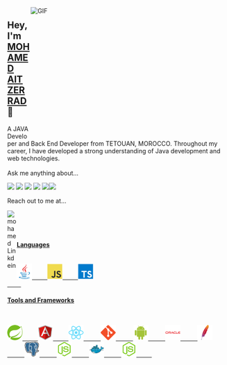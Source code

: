<img align="right" alt="GIF" src="https://github.com/abhisheknaiidu/abhisheknaiidu/blob/master/code.gif?raw=true" width="450" height="300" />

## Hey, I'm [MOHAMED AIT ZERRAD](https://www.linkedin.com/in/mohamed-ait-zerrad-b13073163/) 👋 

A JAVA Developer and Back End Developer from TETOUAN, MOROCCO. Throughout my career, I have developed a strong understanding of Java development and web technologies.
<br/>
<br/>
Ask me anything about...

<img src='https://img.shields.io/badge/Java-ED8B00?style=for-the-badge&logo=openjdk&logoColor=white' height='25'/> <img src='https://img.shields.io/badge/Spring-6DB33F?style=for-the-badge&logo=spring&logoColor=white' height='25'/> <img src='https://img.shields.io/badge/JavaScript-F7DF1E?style=for-the-badge&logo=javascript&logoColor=black' height='25'/> <img src='https://img.shields.io/badge/Angular-DD0031?style=for-the-badge&logo=angular&logoColor=white' height='25'/> <img src='https://img.shields.io/badge/AngularJS-E23237?style=for-the-badge&logo=angularjs&logoColor=white' height='25'/><img src='https://img.shields.io/badge/TypeScript-007ACC?style=for-the-badge&logo=typescript&logoColor=white' height='25'/>


Reach out to me at...

</a><a href="https://www.linkedin.com/in/mohamed-ait-zerrad-b13073163/">
  <img align="left" alt="mohamed Linkdein" width="22px" src="https://cdn.jsdelivr.net/npm/simple-icons@v3/icons/linkedin.svg" />
<br/>
<br/>
<br/>

#### Languages
<br/>
<img src="https://raw.githubusercontent.com/devicons/devicon/master/icons/java/java-original.svg" height="35">&nbsp;&nbsp;&nbsp;&nbsp;&nbsp;&nbsp;&nbsp;&nbsp;
<img src="https://raw.githubusercontent.com/devicons/devicon/master/icons/javascript/javascript-original.svg" height="35">&nbsp;&nbsp;&nbsp;&nbsp;&nbsp;&nbsp;&nbsp;&nbsp;
<img src="https://raw.githubusercontent.com/devicons/devicon/master/icons/typescript/typescript-original.svg" height="35"><br/>&nbsp;&nbsp;&nbsp;&nbsp;&nbsp;&nbsp;&nbsp;&nbsp;


#### Tools and Frameworks
<br/><p align="left">
<img src="https://raw.githubusercontent.com/devicons/devicon/master/icons/spring/spring-original.svg" height="35"/>&nbsp;&nbsp;&nbsp;&nbsp;&nbsp;&nbsp;&nbsp;&nbsp;
<img src="https://raw.githubusercontent.com/devicons/devicon/master/icons/angularjs/angularjs-original.svg" height="35"/>&nbsp;&nbsp;&nbsp;&nbsp;&nbsp;&nbsp;&nbsp;&nbsp;
<img src="https://raw.githubusercontent.com/devicons/devicon/master/icons/react/react-original.svg" alt="react" height="35"/>&nbsp;&nbsp;&nbsp;&nbsp;&nbsp;&nbsp;&nbsp;&nbsp;&nbsp;
<img src="https://raw.githubusercontent.com/devicons/devicon/master/icons/git/git-original.svg" width="35px">&nbsp;&nbsp;&nbsp;&nbsp;&nbsp;&nbsp;&nbsp;&nbsp;&nbsp;
<img src="https://raw.githubusercontent.com/devicons/devicon/master/icons/android/android-original.svg" width="35px">&nbsp;&nbsp;&nbsp;&nbsp;&nbsp;&nbsp;&nbsp;&nbsp;&nbsp;
<img src="https://raw.githubusercontent.com/devicons/devicon/master/icons/oracle/oracle-original.svg" width="35px">&nbsp;&nbsp;&nbsp;&nbsp;&nbsp;&nbsp;&nbsp;&nbsp;&nbsp;
<img src="https://raw.githubusercontent.com/devicons/devicon/master/icons/apache/apache-original.svg" width="35px">&nbsp;&nbsp;&nbsp;&nbsp;&nbsp;&nbsp;&nbsp;&nbsp;&nbsp;
<img src="https://raw.githubusercontent.com/devicons/devicon/master/icons/postgresql/postgresql-original.svg" width="35px">&nbsp;&nbsp;&nbsp;&nbsp;&nbsp;&nbsp;&nbsp;&nbsp;&nbsp;
<img src="https://raw.githubusercontent.com/devicons/devicon/master/icons/nodejs/nodejs-original.svg" width="35px">&nbsp;&nbsp;&nbsp;&nbsp;&nbsp;&nbsp;&nbsp;&nbsp;&nbsp;
<img src="https://raw.githubusercontent.com/devicons/devicon/master/icons/docker/docker-original.svg" width="35px">&nbsp;&nbsp;&nbsp;&nbsp;&nbsp;&nbsp;&nbsp;&nbsp;&nbsp;
<img src="https://raw.githubusercontent.com/devicons/devicon/master/icons/nodejs/nodejs-original.svg" width="35px">&nbsp;&nbsp;&nbsp;&nbsp;&nbsp;&nbsp;&nbsp;&nbsp;&nbsp;</p>
<br/>
<br/>


